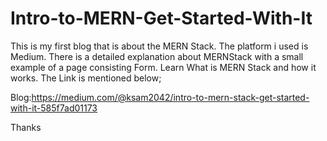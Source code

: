 # Intro-to-MERN-Get-Started-With-It
This is my first blog that is about the MERN Stack. 
The platform i used is Medium. There is a detailed explanation about MERNStack with a small example of a page consisting Form.
Learn What is MERN Stack and how it works. The Link is mentioned below;

Blog:https://medium.com/@ksam2042/intro-to-mern-stack-get-started-with-it-585f7ad01173

Thanks

